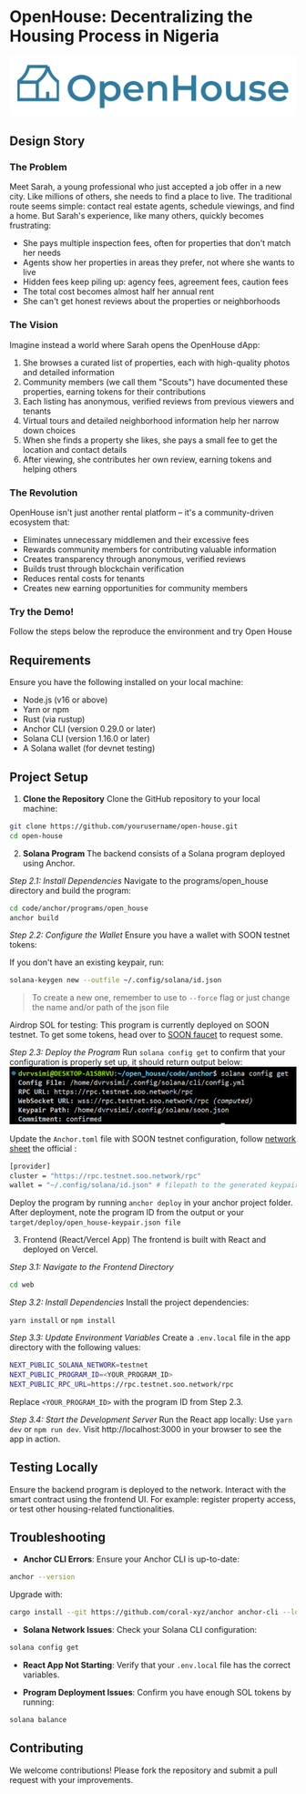 # OpenHouse: Decentralizing the Housing Process in Nigeria
![logo name](./docs/open%20house%20brand%20assets/logo-name-without-bg.png)
## Design Story

### The Problem

Meet Sarah, a young professional who just accepted a job offer in a new city. Like millions of others, she needs to find a place to live. The traditional route seems simple: contact real estate agents, schedule viewings, and find a home. But Sarah's experience, like many others, quickly becomes frustrating:

- She pays multiple inspection fees, often for properties that don't match her needs
- Agents show her properties in areas they prefer, not where she wants to live
- Hidden fees keep piling up: agency fees, agreement fees, caution fees
- The total cost becomes almost half her annual rent
- She can't get honest reviews about the properties or neighborhoods

### The Vision

Imagine instead a world where Sarah opens the OpenHouse dApp:

1. She browses a curated list of properties, each with high-quality photos and detailed information
2. Community members (we call them "Scouts") have documented these properties, earning tokens for their contributions
3. Each listing has anonymous, verified reviews from previous viewers and tenants
4. Virtual tours and detailed neighborhood information help her narrow down choices
5. When she finds a property she likes, she pays a small fee to get the location and contact details
6. After viewing, she contributes her own review, earning tokens and helping others

### The Revolution

OpenHouse isn't just another rental platform – it's a community-driven ecosystem that:
- Eliminates unnecessary middlemen and their excessive fees
- Rewards community members for contributing valuable information
- Creates transparency through anonymous, verified reviews
- Builds trust through blockchain verification
- Reduces rental costs for tenants
- Creates new earning opportunities for community members

### Try the Demo!
Follow the steps below the reproduce the environment and try Open House

## Requirements
Ensure you have the following installed on your local machine:

- Node.js (v16 or above)
- Yarn or npm
- Rust (via rustup)
- Anchor CLI (version 0.29.0 or later)
- Solana CLI (version 1.16.0 or later)
- A Solana wallet (for devnet testing)

## Project Setup
1. **Clone the Repository**
Clone the GitHub repository to your local machine:

```bash
git clone https://github.com/yourusername/open-house.git
cd open-house
```

2. **Solana Program**
The backend consists of a Solana program deployed using Anchor.

*Step 2.1: Install Dependencies*
Navigate to the programs/open_house directory and build the program:

```bash
cd code/anchor/programs/open_house
anchor build
```

*Step 2.2: Configure the Wallet*
Ensure you have a wallet with SOON testnet tokens:

If you don't have an existing keypair, run:
```bash
solana-keygen new --outfile ~/.config/solana/id.json
```
> To create a new one, remember to use to `--force` flag or just change the name and/or path of the json file


Airdrop SOL for testing:
This program is currently deployed on SOON testnet. To get some tokens, head over to [SOON faucet](https://faucet.soo.network/) to request some.

*Step 2.3: Deploy the Program*
Run `solana config get` to confirm that your configuration is properly set up, it should return output below:
![alt text](./docs/open%20house%20brand%20assets/image.png)

Update the `Anchor.toml` file with SOON testnet configuration, follow [network sheet](https://docs.soo.network/using-soon/network-info) the official :
```bash
[provider]
cluster = "https://rpc.testnet.soo.network/rpc"
wallet = "~/.config/solana/id.json" # filepath to the generated keypair 
```

Deploy the program by running `anchor deploy` in your anchor project folder. After deployment, note the program ID from the output or your `target/deploy/open_house-keypair.json file`

3. Frontend (React/Vercel App)
The frontend is built with React and deployed on Vercel.

*Step 3.1: Navigate to the Frontend Directory*

```bash
cd web
```

*Step 3.2: Install Dependencies*
Install the project dependencies:

`yarn install` or `npm install`

*Step 3.3: Update Environment Variables*
Create a `.env.local` file in the app directory with the following values:

```bash
NEXT_PUBLIC_SOLANA_NETWORK=testnet
NEXT_PUBLIC_PROGRAM_ID=<YOUR_PROGRAM_ID>
NEXT_PUBLIC_RPC_URL=https://rpc.testnet.soo.network/rpc
```
Replace `<YOUR_PROGRAM_ID>` with the program ID from Step 2.3.

*Step 3.4: Start the Development Server*
Run the React app locally: Use `yarn dev` or `npm run dev`. Visit http://localhost:3000 in your browser to see the app in action.

## Testing Locally
Ensure the backend program is deployed to the network.
Interact with the smart contract using the frontend UI.
For example: register property access, or test other housing-related functionalities.

## Troubleshooting
- **Anchor CLI Errors**: Ensure your Anchor CLI is up-to-date:
```bash
anchor --version
```

Upgrade with:
```bash
cargo install --git https://github.com/coral-xyz/anchor anchor-cli --locked
```
- **Solana Network Issues**: Check your Solana CLI configuration:
```bash
solana config get
```
- **React App Not Starting**: Verify that your `.env.local` file has the correct variables.

- **Program Deployment Issues**: Confirm you have enough SOL tokens by running:
```bash
solana balance
```

## Contributing
We welcome contributions! Please fork the repository and submit a pull request with your improvements.